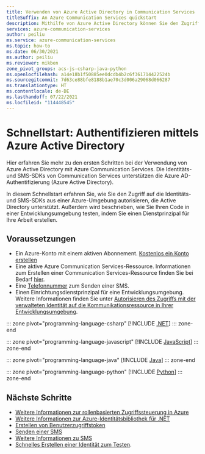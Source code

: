 ```yaml
---
title: Verwenden von Azure Active Directory in Communication Services
titleSuffix: An Azure Communication Services quickstart
description: Mithilfe von Azure Active Directory können Sie den Zugriff auf Azure Communication Services aus Anwendungen autorisieren, die auf Azure-VMs, in Funktions-Apps und in anderen Ressourcen ausgeführt werden.
services: azure-communication-services
author: peiliu
ms.service: azure-communication-services
ms.topic: how-to
ms.date: 06/30/2021
ms.author: peiliu
ms.reviewer: mikben
zone_pivot_groups: acs-js-csharp-java-python
ms.openlocfilehash: a14e18b1f50885ee0dcdb4b2c6f361714422524b
ms.sourcegitcommit: 7d63ce88bfe8188b1ae70c3d006a29068d066287
ms.translationtype: HT
ms.contentlocale: de-DE
ms.lasthandoff: 07/22/2021
ms.locfileid: "114448545"
---
```

# <a name="quickstart-authenticate-using-azure-active-directory"></a>Schnellstart: Authentifizieren mittels Azure Active Directory

Hier erfahren Sie mehr zu den ersten Schritten bei der Verwendung von Azure Active Directory mit Azure Communication Services. Die Identitäts- und SMS-SDKs von Communication Services unterstützen die Azure AD-Authentifizierung (Azure Active Directory).

In diesem Schnellstart erfahren Sie, wie Sie den Zugriff auf die Identitäts- und SMS-SDKs aus einer Azure-Umgebung autorisieren, die Active Directory unterstützt. Außerdem wird beschrieben, wie Sie Ihren Code in einer Entwicklungsumgebung testen, indem Sie einen Dienstprinzipal für Ihre Arbeit erstellen.

## <a name="prerequisites"></a>Voraussetzungen

- Ein Azure-Konto mit einem aktiven Abonnement. [Kostenlos ein Konto erstellen](https://azure.microsoft.com/free)
- Eine aktive Azure Communication Services-Ressource. Informationen zum Erstellen einer Communication Services-Ressource finden Sie bei Bedarf [hier](../create-communication-resource.md).
- Eine [Telefonnummer](../telephony-sms/get-phone-number.md) zum Senden einer SMS.
- Einen Einrichtungsdienstprinzipal für eine Entwicklungsumgebung. Weitere Informationen finden Sie unter [Autorisieren des Zugriffs mit der verwalteten Identität auf die Kommunikationsressource in Ihrer Entwicklungsumgebung](./service-principal-from-cli.md).

::: zone pivot="programming-language-csharp"
[!INCLUDE [.NET](./includes/active-directory/service-principal-net.md)]
::: zone-end

::: zone pivot="programming-language-javascript"
[!INCLUDE [JavaScript](./includes/active-directory/service-principal-js.md)]
::: zone-end

::: zone pivot="programming-language-java"
[!INCLUDE [Java](./includes/active-directory/service-principal-java.md)]
::: zone-end

::: zone pivot="programming-language-python"
[!INCLUDE [Python](./includes/active-directory/service-principal-python.md)]
::: zone-end

## <a name="next-steps"></a>Nächste Schritte

- [Weitere Informationen zur rollenbasierten Zugriffssteuerung in Azure](../../../../articles/role-based-access-control/index.yml)
- [Weitere Informationen zur Azure-Identitätsbibliothek für .NET](/dotnet/api/overview/azure/identity-readme)
- [Erstellen von Benutzerzugriffstoken](../../quickstarts/access-tokens.md)
- [Senden einer SMS](../../quickstarts/telephony-sms/send.md)
- [Weitere Informationen zu SMS](../../concepts/telephony-sms/concepts.md)
- [Schnelles Erstellen einer Identität zum Testen](./quick-create-identity.md).

